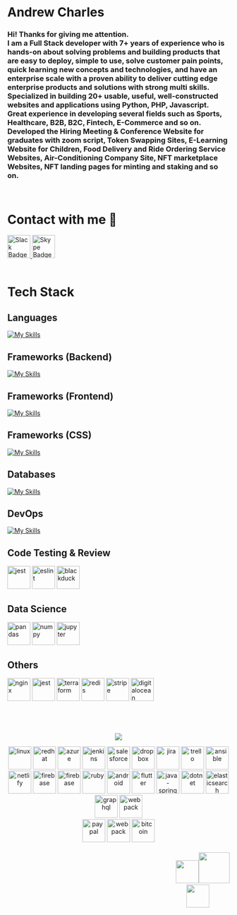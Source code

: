 # Andrew Charles

<h3>
Hi! Thanks for giving me attention. <br>
I am a Full Stack developer with 7+ years of experience who is hands-on about solving problems and building products that are easy to deploy, simple to use, solve customer pain points, quick learning new concepts and technologies, and have an enterprise scale with a proven ability to deliver cutting edge enterprise products and solutions with strong multi skills. Specialized in building 20+ usable, useful, well-constructed websites and applications using Python, PHP, Javascript. Great experience in developing several fields such as Sports, Healthcare, B2B, B2C, Fintech, E-Commerce and so on. Developed the Hiring Meeting & Conference Website for graduates with zoom script, Token Swapping Sites, E-Learning Website for Children, Food Delivery and Ride Ordering Service Websites, Air-Conditioning Company Site, NFT marketplace Websites, NFT landing pages for minting and staking and so on.
</h3>
<br />

# Contact with me 👋

<div>
  <a href="https://join.slack.com/t/secret-super-star/shared_invite/zt-1qedo2hr9-FPoMTGPqmVuIsDZlPcoAiw">
    <img width="52" height="52" src="https://www.vectorlogo.zone/logos/slack/slack-tile.svg" alt="Slack Badge"/>
  </a>
  <a href="https://join.skype.com/invite/HVbWQxiNNgWb">
    <img width="52" height="52" src="https://www.vectorlogo.zone/logos/skype/skype-tile.svg" alt="Skype Badge"/>
  </a>
</div>
<br />

# Tech Stack

## Languages

[![My Skills](https://skillicons.dev/icons?i=python,php,js,typescript&theme=light)](https://skillicons.dev)

## Frameworks (Backend)

[![My Skills](https://skillicons.dev/icons?i=django,flask,fastapi,laravel,nodejs,express&theme=light)](https://skillicons.dev)

## Frameworks (Frontend)

[![My Skills](https://skillicons.dev/icons?i=react,nextjs,vue,angular,jquery&theme=light)](https://skillicons.dev)

## Frameworks (CSS)

[![My Skills](https://skillicons.dev/icons?i=materialui,tailwind,bootstrap,styledcomponents&theme=light)](https://skillicons.dev)

## Databases

[![My Skills](https://skillicons.dev/icons?i=mongo,postgres,mysql,sqlite&theme=light)](https://skillicons.dev)

## DevOps

[![My Skills](https://skillicons.dev/icons?i=docker,kubernetes,aws,gcp&theme=light)](https://skillicons.dev)

## Code Testing & Review

<p>
<img src="https://www.vectorlogo.zone/logos/jestjsio/jestjsio-icon.svg" alt="jest" width="52" height="52"/>
<img src="https://www.vectorlogo.zone/logos/eslint/eslint-icon.svg" alt="eslint" width="52" height="52"/>
<img src="https://www.vectorlogo.zone/logos/blackducksoftware/blackducksoftware-icon.svg" alt="blackduck" width="52" height="52"/>
</p>

## Data Science

<p>
<img src="https://stack-icons.showwcase.com/Pandas.png" alt="pandas" width="52" height="52"/>
<img src="https://www.vectorlogo.zone/logos/numpy/numpy-icon.svg" alt="numpy" width="52" height="52"/>
<img src="https://www.vectorlogo.zone/logos/jupyter/jupyter-icon.svg" alt="jupyter" width="52" height="52"/>
</p>

## Others

<p>
<img src="https://www.vectorlogo.zone/logos/nginx/nginx-icon.svg" alt="nginx" width="52" height="52"/>
<img src="https://www.vectorlogo.zone/logos/jestjsio/jestjsio-icon.svg" alt="jest" width="52" height="52"/>
<img src="https://www.vectorlogo.zone/logos/terraformio/terraformio-icon.svg" alt="terraform" width="52" height="52"/>
<img src="https://www.vectorlogo.zone/logos/redis/redis-icon.svg" alt="redis" width="52" height="52"/>
<img src="https://www.vectorlogo.zone/logos/stripe/stripe-icon.svg" alt="stripe" width="52" height="52"/>
<img src="https://www.vectorlogo.zone/logos/digitalocean/digitalocean-icon.svg" alt="digitalocean" width="52" height="52"/>
</p>

<br>

#
<!--🤔INTERESTTITLE-->
<p align="center">
<img src="https://i.imgur.com/ozEwbHs.gif">
<!--🖼️🖼️INTERSTLOGOS-->
<p align="center">
<img src="https://www.vectorlogo.zone/logos/linux/linux-icon.svg" alt="linux" width="52" height="52">
<img src="https://www.vectorlogo.zone/logos/redhat/redhat-icon.svg" alt="redhat" width="52" height="52">
<img src="https://www.vectorlogo.zone/logos/microsoft_azure/microsoft_azure-icon.svg" alt="azure" width="52" height="52"/>
<img src="https://www.vectorlogo.zone/logos/jenkins/jenkins-icon.svg" alt="jenkins" width="52" height="52"/>
<img src="https://www.vectorlogo.zone/logos/salesforce/salesforce-icon.svg" alt="salesforce" width="52" height="52"/>
<img src="https://www.vectorlogo.zone/logos/dropbox/dropbox-icon.svg" alt="dropbox" width="52" height="52"/>
<img src="https://www.vectorlogo.zone/logos/atlassian_jira/atlassian_jira-icon.svg" alt="jira" width="52" height="52"/>
<img src="https://www.vectorlogo.zone/logos/trello/trello-icon.svg" alt="trello" width="52" height="52"/>
<img src="https://www.vectorlogo.zone/logos/ansible/ansible-icon.svg" alt="ansible" width="52" height="52"/>
<img src="https://www.vectorlogo.zone/logos/netlify/netlify-icon.svg" alt="netlify" width="52" height="52"/>
<img src="https://www.vectorlogo.zone/logos/firebase/firebase-icon.svg" alt="firebase" width="52" height="52"/>
<img src="https://www.vectorlogo.zone/logos/supabase/supabase-icon.svg" alt="firebase" width="52" height="52"/>
<img src="https://www.vectorlogo.zone/logos/ruby/ruby-icon.svg" alt="ruby" width="52" height="52"/>
<img src="https://www.vectorlogo.zone/logos/android/android-icon.svg" alt="android" width="52" height="52"/>
<img src="https://www.vectorlogo.zone/logos/flutterio/flutterio-icon.svg" alt="flutter" width="52" height="52"/>
<img src="https://www.vectorlogo.zone/logos/springio/springio-icon.svg" alt="java-spring" width="52" height="52"/>
<img src="https://www.vectorlogo.zone/logos/dotnet/dotnet-icon.svg" alt="dotnet" width="52" height="52"/>
<img src="https://www.vectorlogo.zone/logos/elastic/elastic-icon.svg" alt="elasticsearch" width="52" height="52"/>
<img src="https://www.vectorlogo.zone/logos/graphql/graphql-icon.svg" alt="graphql" width="52" height="52"/>
<img src="https://www.vectorlogo.zone/logos/js_webpack/js_webpack-icon.svg" alt="webpack" width="52" height="52"/>
</br>
<img src="https://www.vectorlogo.zone/logos/paypal/paypal-icon.svg" alt="paypal" width="52" height="52"/>
<img src="https://www.vectorlogo.zone/logos/payoneer/payoneer-icon.svg" alt="webpack" width="52" height="52"/>
<img src="https://www.vectorlogo.zone/logos/bitcoin/bitcoin-icon.svg" alt="bitcoin" width="52" height="52"/>
</h4>

<h4 align="right"> 
<table>
  <tr>
  <!-- <img src="https://media.giphy.com/media/2fC8cduAc35UIAxHDE/giphy.gif" width="150"> -->
  &nbsp;&nbsp;&nbsp;&nbsp;&nbsp;&nbsp;&nbsp;&nbsp;&nbsp;&nbsp;&nbsp;&nbsp;&nbsp;&nbsp;&nbsp;&nbsp;&nbsp;&nbsp;&nbsp;&nbsp;&nbsp;&nbsp;&nbsp;&nbsp;&nbsp;&nbsp;&nbsp;&nbsp;&nbsp;&nbsp;&nbsp;&nbsp;&nbsp;&nbsp;&nbsp;&nbsp;&nbsp;&nbsp;&nbsp;&nbsp;&nbsp;&nbsp;&nbsp;&nbsp;&nbsp;&nbsp;&nbsp;&nbsp;&nbsp;&nbsp;&nbsp;&nbsp;&nbsp;&nbsp;&nbsp;&nbsp;&nbsp;&nbsp;&nbsp;&nbsp;&nbsp;&nbsp;&nbsp;&nbsp;&nbsp;&nbsp;&nbsp;&nbsp;&nbsp;&nbsp;&nbsp;&nbsp;&nbsp;&nbsp;&nbsp;&nbsp;&nbsp;&nbsp;&nbsp;&nbsp;&nbsp;&nbsp;&nbsp;&nbsp;&nbsp;&nbsp;&nbsp;&nbsp;&nbsp;&nbsp;&nbsp;&nbsp;&nbsp;&nbsp;&nbsp;&nbsp;&nbsp;&nbsp;&nbsp;&nbsp;&nbsp;&nbsp;&nbsp;&nbsp;&nbsp;&nbsp;&nbsp;&nbsp;&nbsp;&nbsp;&nbsp;&nbsp;
  <img src="https://c.tenor.com/3dgbcMt6Kx4AAAAi/spider-insect.gif" width="52" height="52">
   <img src="https://c.tenor.com/SOVMSXmWB1kAAAAi/tony-star-jumping.gif" width="70">
   &nbsp;&nbsp;&nbsp;&nbsp;&nbsp;&nbsp;&nbsp;&nbsp;&nbsp;&nbsp;&nbsp;&nbsp;&nbsp;&nbsp;&nbsp;&nbsp;&nbsp;&nbsp;&nbsp;
   <img src="https://c.tenor.com/XSbD902n1fwAAAAi/rennen-fast.gif" width="52" height="52">&nbsp;&nbsp;&nbsp;&nbsp;&nbsp;&nbsp;&nbsp;&nbsp;&nbsp;&nbsp;&nbsp;&nbsp;&nbsp;&nbsp;
  </tr>
 </table>
<!--📏LINE-->
<h4>

<!-- Here are some ideas to get you started:

- 🔭 I’m currently working on ...
- 🌱 I’m currently learning ...
- 👯 I’m looking to collaborate on ...
- 🤔 I’m looking for help with ...
- 💬 Ask me about ...
- 📫 How to reach me: ...
- 😄 Pronouns: ...
- ⚡ Fun fact: ... -->
